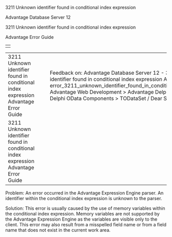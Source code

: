 3211 Unknown identifier found in conditional index expression




Advantage Database Server 12  

3211 Unknown identifier found in conditional index expression

Advantage Error Guide

|  |
| --- |
|  |

|  |  |  |  |  |
| --- | --- | --- | --- | --- |
| 3211 Unknown identifier found in conditional index expression  Advantage Error Guide |  |  | Feedback on: Advantage Database Server 12 - 3211 Unknown identifier found in conditional index expression Advantage Error Guide error\_3211\_unknown\_identifier\_found\_in\_conditional\_index\_expression Advantage Web Development > Advantage Delphi OData Client > Delphi OData Components > TODataSet / Dear Support Staff, |  |
| 3211 Unknown identifier found in conditional index expression  Advantage Error Guide |  |  |  |  |

Problem: An error occurred in the Advantage Expression Engine parser. An identifier within the conditional index expression is unknown to the parser.

Solution: This error is usually caused by the use of memory variables within the conditional index expression. Memory variables are not supported by the Advantage Expression Engine as the variables are visible only to the client. This error may also result from a misspelled field name or from a field name that does not exist in the current work area.